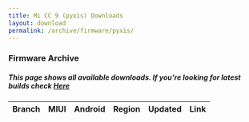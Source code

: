 ```yaml
---
title: Mi CC 9 (pyxis) Downloads
layout: download
permalink: /archive/firmware/pyxis/
---
```


### Firmware Archive
##### This page shows all available downloads. If you're looking for latest builds check [Here](/firmware/pyxis/)


<div class="table-responsive-md" id="table-wrapper">
<table id="firmware" class="compact table table-striped table-hover table-sm">
    <thead class="thead-dark">
        <tr>
            <th>Branch</th>
            <th>MIUI</th>
            <th>Android</th>
            <th>Region</th>
            <th>Updated</th>
            <th>Link</th>
        </tr>
    </thead>
    <script>loadFirmwareDownloads('pyxis', 'full')</script>
</table>
</div>
